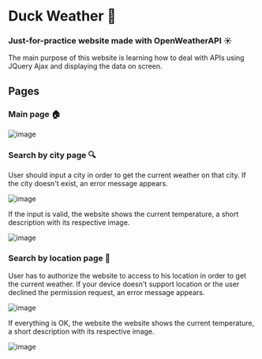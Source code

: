 # Duck Weather 🦆
### Just-for-practice website made with OpenWeatherAPI ☀️
The main purpose of this website is learning how to deal with APIs using JQuery Ajax and displaying the data on screen.

## Pages
### Main page 🏠
![image](https://user-images.githubusercontent.com/91671521/201063730-ce92ba79-b452-41bf-a7a4-dbafb7264767.png)

### Search by city page 🔍
User should input a city in order to get the current weather on that city. If the city doesn't exist, an error message appears.

![image](https://user-images.githubusercontent.com/91671521/201072207-163a0a80-54ea-4b5f-9398-860760dbfaac.png)

If the input is valid, the website shows the current temperature, a short description with its respective image.

![image](https://user-images.githubusercontent.com/91671521/201071878-e9824ae8-920a-4a7e-8800-b59f31d6f0d3.png)

### Search by location page 📍
User has to authorize the website to access to his location in order to get the current weather. If your device doesn't support location or the user declined the permission request, an error message appears.

![image](https://user-images.githubusercontent.com/91671521/201071410-aac865a3-f8cf-4ca3-be0b-07d446990198.png)

If everything is OK, the website the website shows the current temperature, a short description with its respective image.

![image](https://user-images.githubusercontent.com/91671521/201072661-3e5f5dc1-5a6b-4445-ae30-539fa3f23b4f.png)

